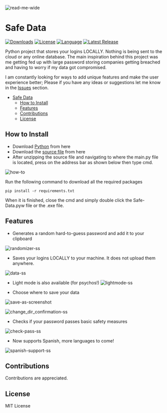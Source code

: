 ![read-me-wide](https://user-images.githubusercontent.com/15097797/212562951-a410fd11-3d34-406d-bfdb-8d33993e906c.png)





# Safe Data
 
[![Downloads][downloads-shield]][downloads-url]
[![License][license-shield]][license-url]
[![Language][language-shield]][language-url]
 [<img src="https://img.shields.io/github/v/release/ziadh/Safe-Data?style=for-the-badge&color=red" alt="Latest Release">](https://github.com/ziadh/Safe-Data/releases)
 

 Python project that stores your logins LOCALLY. Nothing is being sent to the cloud or any online database. The main inspiration behind this project was me getting fed up with large password storing companies getting breached and having to worry if my data got compromised. 
 
 I am constantly looking for ways to add unique features and make the user experience better; Please if you have any ideas or suggestions let me know in the [Issues](https://github.com/ziadh/Safe-Data/issues) section.
- [Safe Data](#safe-data)
  - [How to Install](#how-to-install)
  - [Features](#features)
  - [Contributions](#contributions)
  - [License](#license)


## How to Install 

- Download [Python](https://www.python.org/downloads/) from here
- Download the [source file](https://github.com/ziadh/Safe-Data/archive/refs/heads/main.zip) from here
- After unzipping the source file and navigating to where the main.py file is located, press on the address bar as shown below then type cmd.


![how-to](https://user-images.githubusercontent.com/15097797/210027422-77c4abb3-d5a1-4a6d-9eaf-49ccf1466237.png)



Run the following command to download all the required packages

```
pip install -r requirements.txt
```

When it is finished, close the cmd and simply double click the Safe-Data.pyw file or the .exe file.

## Features
- Generates a random hard-to-guess password and add it to your clipboard
  
![randomizer-ss](https://user-images.githubusercontent.com/15097797/212149504-ad699d92-0923-407e-ae3f-645638a30d34.png)


- Saves your logins LOCALLY to your machine. It does not upload them anywhere.
  
![data-ss](https://user-images.githubusercontent.com/15097797/209582469-6c4e33f7-e413-42d1-a244-a9a81bdf6ef8.png)


- Light mode is also available (for psychos!)
![lightmode-ss](https://user-images.githubusercontent.com/15097797/212149697-307dd9a9-563b-4b9a-965f-5e7cd881fd6d.png)

- Choose where to save your data

![save-as-screenshot](https://user-images.githubusercontent.com/15097797/210636370-c96545a5-a9a4-411c-a23d-22b189881441.png)


![change_dir_confirmation-ss](https://user-images.githubusercontent.com/15097797/212563004-93b9830c-e915-4d65-b768-f63cedb079d0.png)

- Checks if your password passes basic safety measures

![check-pass-ss](https://user-images.githubusercontent.com/15097797/212150131-1e63c154-5c50-41c6-8fde-a9a9867e3232.png)

- Now supports Spanish, more languages to come!


![spanish-support-ss](https://user-images.githubusercontent.com/15097797/212150240-e6f4425a-17e6-437e-91a9-468efad3b829.png)



## Contributions
Contributions are appreciated.
## License
MIT License

[downloads-shield]: https://img.shields.io/github/downloads/ziadh/Safe-Data/total?style=for-the-badge&logo=github
[downloads-url]: https://github.com/ziadh/Safe-Data/releases/latest
[license-shield]: https://img.shields.io/github/license/ziadh/Safe-Data?style=for-the-badge
[license-url]: https://github.com/ziadh/Safe-Data/blob/main/LICENSE
[language-shield]: https://img.shields.io/github/languages/top/ziadh/safe-data?logo=python&logoColor=yellow&style=for-the-badge
[language-url]: https://www.python.org/
